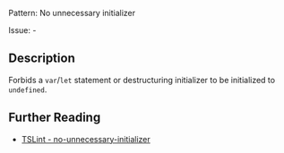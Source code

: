 Pattern: No unnecessary initializer

Issue: -

## Description

Forbids a `var`/`let` statement or destructuring initializer to be initialized to `undefined`.

## Further Reading

* [TSLint - no-unnecessary-initializer](https://palantir.github.io/tslint/rules/no-unnecessary-initializer)